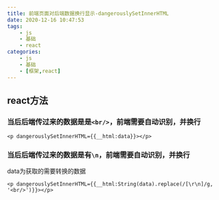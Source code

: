 ```yaml
---
title: 前端页面对后端数据换行显示-dangerouslySetInnerHTML
date: 2020-12-16 10:47:53
tags: 
    - js
    - 基础
    - react
categories: 
    - js
    - 基础
    - [框架,react]
---
```

## react方法
### 当后后端传过来的数据是是`<br/>`，前端需要自动识别，并换行
 ```
 <p dangerouslySetInnerHTML={{__html:data}}></p>
 ```

### 当后后端传过来的数据是有`\n`，前端需要自动识别，并换行
data为获取的需要转换的数据
 ```
 <p dangerouslySetInnerHTML={{__html:String(data).replace(/[\r\n]/g, '<br/>')}}></p>
 ```